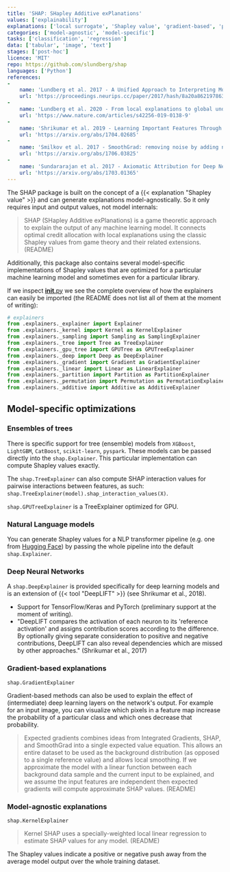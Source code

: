 ```yaml
---
title: 'SHAP: SHapley Additive exPlanations'
values: ['explainability']
explanations: ['local surrogate', 'Shapley value', 'gradient-based', 'partial dependence plot', 'white box']
categories: ['model-agnostic', 'model-specific']
tasks: ['classification', 'regression']
data: ['tabular', 'image', 'text']
stages: ['post-hoc']
licence: 'MIT'
repo: https://github.com/slundberg/shap
languages: ['Python']
references: 
- 
    name: 'Lundberg et al. 2017 - A Unified Approach to Interpreting Model Predictions'
    url: 'https://proceedings.neurips.cc/paper/2017/hash/8a20a8621978632d76c43dfd28b67767-Abstract.html'
- 
    name: 'Lundberg et al. 2020 - From local explanations to global understanding with explainable AI for trees'
    url: 'https://www.nature.com/articles/s42256-019-0138-9'
- 
    name: 'Shrikumar et al. 2019 - Learning Important Features Through Propagating Activation Differences'
    url: 'https://arxiv.org/abs/1704.02685'
- 
    name: 'Smilkov et al. 2017 - SmoothGrad: removing noise by adding noise'
    url: 'https://arxiv.org/abs/1706.03825'
- 
    name: 'Sundararajan et al. 2017 - Axiomatic Attribution for Deep Networks'
    url: 'https://arxiv.org/abs/1703.01365'
---
```


<!-- TODO is this indeed local surrogate ? -->

<!-- TODO What is a Shapley value? -->

The SHAP package is built on the concept of a {{< explanation "Shapley value" >}} and can generate explanations model-agnostically.
So it only requires input and output values, not model internals:

> SHAP (SHapley Additive exPlanations) is a game theoretic approach to explain the output of any machine learning model. It connects optimal credit allocation with local explanations using the classic Shapley values from game theory and their related extensions. (README)


Additionally, this package also contains several model-specific implementations of Shapley values that are optimized for a particular machine learning model and sometimes even for a particular library.

If we inspect [__init__.py](https://github.com/slundberg/shap/blob/master/shap/__init__.py) we see the complete overview of how the explainers can easily be imported (the README does not list all of them at the moment of writing):

```python
# explainers
from .explainers._explainer import Explainer
from .explainers._kernel import Kernel as KernelExplainer
from .explainers._sampling import Sampling as SamplingExplainer
from .explainers._tree import Tree as TreeExplainer
from .explainers._gpu_tree import GPUTree as GPUTreeExplainer
from .explainers._deep import Deep as DeepExplainer
from .explainers._gradient import Gradient as GradientExplainer
from .explainers._linear import Linear as LinearExplainer
from .explainers._partition import Partition as PartitionExplainer
from .explainers._permutation import Permutation as PermutationExplainer
from .explainers._additive import Additive as AdditiveExplainer
```

## Model-specific optimizations

### Ensembles of trees

There is specific support for tree (ensemble) models from `XGBoost`, `LightGBM`, `CatBoost`, `scikit-learn`, `pyspark`.
These models can be passed directly into the `shap.Explainer`.
This particular implementation can compute Shapley values exactly.

The `shap.TreeExplainer` can also compute SHAP interaction values for pairwise interactions between features, as such: `shap.TreeExplainer(model).shap_interaction_values(X)`.

`shap.GPUTreeExplainer` is a TreeExplainer optimized for GPU.

### Natural Language models

You can generate Shapley values for a NLP transformer pipeline (e.g. one from [Hugging Face](https://huggingface.co/)) by passing the whole pipeline into the default `shap.Explainer`.

### Deep Neural Networks

A `shap.DeepExplainer` is provided specifically for deep learning models and is an extension of {{< tool "DeepLIFT" >}} (see Shrikumar et al., 2018).

- Support for TensorFlow/Keras and PyTorch (preliminary support at the moment of writing).
- "DeepLIFT compares the activation of each neuron to its 'reference activation' and assigns contribution scores according to the difference. By optionally giving separate consideration to positive and negative contributions, DeepLIFT can also reveal dependencies which are missed by other approaches." (Shrikumar et al., 2017)

### Gradient-based explanations

`shap.GradientExplainer`

Gradient-based methods can also be used to explain the effect of (intermediate) deep learning layers on the network's output.
For example for an input image, you can visualize which pixels in a feature map increase the probability of a particular class and which ones decrease that probability.

> Expected gradients combines ideas from Integrated Gradients, SHAP, and SmoothGrad into a single expected value equation. This allows an entire dataset to be used as the background distribution (as opposed to a single reference value) and allows local smoothing. If we approximate the model with a linear function between each background data sample and the current input to be explained, and we assume the input features are independent then expected gradients will compute approximate SHAP values. (README)


### Model-agnostic explanations

`shap.KernelExplainer`

> Kernel SHAP uses a specially-weighted local linear regression to estimate SHAP values for any model. (README)

The Shapley values indicate a positive or negative push away from the average model output over the whole training dataset.
